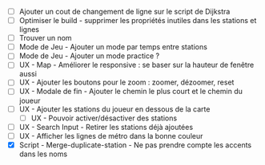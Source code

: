 - [ ] Ajouter un cout de changement de ligne sur le script de Dijkstra
- [ ] Optimiser le build - supprimer les propriétés inutiles dans les stations et lignes
- [ ] Trouver un nom
- [ ] Mode de Jeu - Ajouter un mode par temps entre stations
- [ ] Mode de Jeu - Ajouter un mode practice ?
- [ ] UX - Map - Améliorer le responsive : se baser sur la hauteur de fenêtre aussi
- [ ] UX - Ajouter les boutons pour le zoom : zoomer, dézoomer, reset
- [ ] UX - Modale de fin - Ajouter le chemin le plus court et le chemin du joueur
- [ ] UX - Ajouter les stations du joueur en dessous de la carte
  - [ ] UX - Pouvoir activer/désactiver des stations
- [ ] UX - Search Input - Retirer les stations déjà ajoutées
- [ ] UX - Afficher les lignes de métro dans la bonne couleur
- [x] Script - Merge-duplicate-station - Ne pas prendre compte les accents dans les noms
